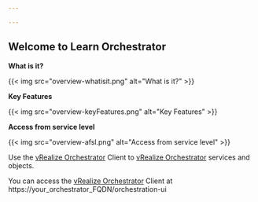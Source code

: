 ```yaml
---

---
```


## Welcome to Learn Orchestrator

<strong>What is it?</strong> 

{{< img src="overview-whatisit.png" alt="What is it?" >}}

<strong>Key Features</strong> 

{{< img src="overview-keyFeatures.png" alt="Key Features" >}}

<strong>Access from service level</strong> 

{{< img src="overview-afsl.png" alt="Access from service level" >}}

Use the [vRealize Orchestrator](https://www.vmware.com/products/vrealize-orchestrator.html) Client to [vRealize Orchestrator](https://www.vmware.com/products/vrealize-orchestrator.html) services and objects.

You can access the [vRealize Orchestrator](https://www.vmware.com/products/vrealize-orchestrator.html) Client at https://your_orchestrator_FQDN/orchestration-ui